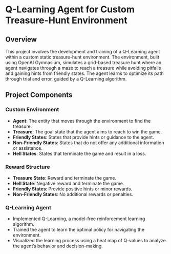 # Q-Learning Agent for Custom Treasure-Hunt Environment

## Overview

This project involves the development and training of a Q-Learning agent within a custom static treasure-hunt environment. The environment, built using OpenAI Gymnasium, simulates a grid-based treasure hunt where an agent navigates through a maze to reach a treasure while avoiding pitfalls and gaining hints from friendly states. The agent learns to optimize its path through trial and error, guided by a Q-Learning algorithm.

## Project Components

### Custom Environment

- **Agent**: The entity that moves through the environment to find the treasure.
- **Treasure**: The goal state that the agent aims to reach to win the game.
- **Friendly States**: States that provide hints or guidance to the agent.
- **Non-Friendly States**: States that do not offer any additional information or assistance.
- **Hell States**: States that terminate the game and result in a loss.

### Reward Structure

- **Treasure State**: Reward and terminate the game.
- **Hell State**: Negative reward and terminate the game.
- **Friendly States**: Provide positive hints or minor rewards.
- **Non-Friendly States**: No additional rewards or penalties.

### Q-Learning Agent

- Implemented Q-Learning, a model-free reinforcement learning algorithm.
- Trained the agent to learn the optimal policy for navigating the environment.
- Visualized the learning process using a heat map of Q-values to analyze the agent’s behavior and decision-making.
